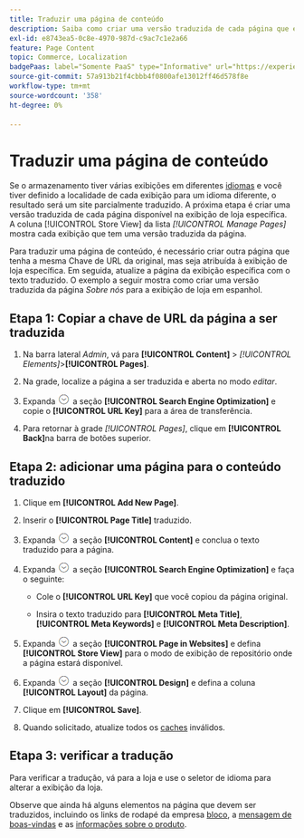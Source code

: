 ```yaml
---
title: Traduzir uma página de conteúdo
description: Saiba como criar uma versão traduzida de cada página que está disponível na exibição de loja específica.
exl-id: e8743ea5-0c8e-4970-987d-c9ac7c1e2a66
feature: Page Content
topic: Commerce, Localization
badgePaas: label="Somente PaaS" type="Informative" url="https://experienceleague.adobe.com/pt-br/docs/commerce/user-guides/product-solutions" tooltip="Aplica-se somente a projetos do Adobe Commerce na nuvem (infraestrutura do PaaS gerenciada pela Adobe) e a projetos locais."
source-git-commit: 57a913b21f4cbbb4f0800afe13012ff46d578f8e
workflow-type: tm+mt
source-wordcount: '358'
ht-degree: 0%

---
```


# Traduzir uma página de conteúdo

Se o armazenamento tiver várias exibições em diferentes [idiomas](../stores-purchase/store-localize.md) e você tiver definido a localidade de cada exibição para um idioma diferente, o resultado será um site parcialmente traduzido. A próxima etapa é criar uma versão traduzida de cada página disponível na exibição de loja específica. A coluna [!UICONTROL Store View] da lista _[!UICONTROL Manage Pages]_&#x200B;mostra cada exibição que tem uma versão traduzida da página.

Para traduzir uma página de conteúdo, é necessário criar outra página que tenha a mesma Chave de URL da original, mas seja atribuída à exibição de loja específica. Em seguida, atualize a página da exibição específica com o texto traduzido. O exemplo a seguir mostra como criar uma versão traduzida da página _Sobre nós_ para a exibição de loja em espanhol.

## Etapa 1: Copiar a chave de URL da página a ser traduzida

1. Na barra lateral _Admin_, vá para **[!UICONTROL Content]** > _[!UICONTROL Elements]_>**[!UICONTROL Pages]**.

1. Na grade, localize a página a ser traduzida e aberta no modo _editar_.

1. Expanda ![Seletor de expansão](../assets/icon-display-expand.png) a seção **[!UICONTROL Search Engine Optimization]** e copie o **[!UICONTROL URL Key]** para a área de transferência.

1. Para retornar à grade _[!UICONTROL Pages]_, clique em **[!UICONTROL Back]**&#x200B;na barra de botões superior.

## Etapa 2: adicionar uma página para o conteúdo traduzido

1. Clique em **[!UICONTROL Add New Page]**.

1. Inserir o **[!UICONTROL Page Title]** traduzido.

1. Expanda ![Seletor de expansão](../assets/icon-display-expand.png) a seção **[!UICONTROL Content]** e conclua o texto traduzido para a página.

1. Expanda ![Seletor de expansão](../assets/icon-display-expand.png) a seção **[!UICONTROL Search Engine Optimization]** e faça o seguinte:

   - Cole o **[!UICONTROL URL Key]** que você copiou da página original.

   - Insira o texto traduzido para **[!UICONTROL Meta Title]**, **[!UICONTROL Meta Keywords]** e **[!UICONTROL Meta Description]**.

1. Expanda ![Seletor de expansão](../assets/icon-display-expand.png) a seção **[!UICONTROL Page in Websites]** e defina **[!UICONTROL Store View]** para o modo de exibição de repositório onde a página estará disponível.

1. Expanda ![Seletor de expansão](../assets/icon-display-expand.png) a seção **[!UICONTROL Design]** e defina a coluna **[!UICONTROL Layout]** da página.

1. Clique em **[!UICONTROL Save]**.

1. Quando solicitado, atualize todos os [caches](../systems/cache-management.md) inválidos.

## Etapa 3: verificar a tradução

Para verificar a tradução, vá para a loja e use o seletor de idioma para alterar a exibição da loja.

Observe que ainda há alguns elementos na página que devem ser traduzidos, incluindo os links de rodapé da empresa [bloco](block-add.md), a [mensagem de boas-vindas](../getting-started/storefront-branding.md#change-the-welcome-message) e as [informações sobre o produto](../stores-purchase/store-localize.md#localize-products).
